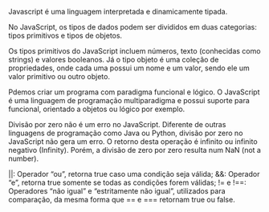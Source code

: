 Javascript é uma linguagem interpretada e dinamicamente tipada.

No JavaScript, os tipos de dados podem ser divididos em duas categorias: tipos primitivos e tipos de objetos.

Os tipos primitivos do JavaScript incluem números, texto (conhecidas como strings) e valores booleanos. Já o tipo objeto é uma coleção de propriedades, onde cada uma possui um nome e um valor, sendo ele um valor primitivo ou outro objeto.

Pdemos criar um programa com paradigma funcional e lógico. O JavaScript é uma linguagem de programação multiparadigma e possui suporte para funcional, orientado a objetos ou lógico por exemplo.

Divisão por zero não é um erro no JavaScript. Diferente de outras linguagens de programação como Java ou Python, divisão por zero no JavaScript não gera um erro. O retorno desta operação é infinito ou infinito negativo (Infinity). Porém, a divisão de zero por zero resulta num NaN (not a number).

||: Operador “ou”, retorna true caso uma condição seja válida;
&&: Operador “e”, retorna true somente se todas as condições forem válidas;
!= e !==: Operadores “não igual” e “estritamente não igual”, utilizados para comparação, da mesma forma que == e === retornam true ou false.

